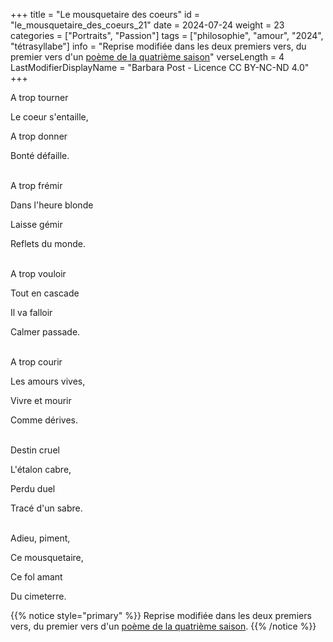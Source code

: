 +++
title = "Le mousquetaire des coeurs"
id = "le_mousquetaire_des_coeurs_21"
date = 2024-07-24
weight = 23
categories = ["Portraits", "Passion"]
tags = ["philosophie", "amour", "2024", "tétrasyllabe"]
info = "Reprise modifiée dans les deux premiers vers, du premier vers d'un [poème de la quatrième saison](../4_quatrieme_saison/a_trop_tourner)"
verseLength = 4
LastModifierDisplayName = "Barbara Post - Licence CC BY-NC-ND 4.0"
+++

A trop tourner

Le coeur s'entaille,

A trop donner

Bonté défaille.

 \
A trop frémir

Dans l'heure blonde

Laisse gémir

Reflets du monde.

 \
A trop vouloir

Tout en cascade

Il va falloir

Calmer passade.

 \
A trop courir

Les amours vives,

Vivre et mourir

Comme dérives.

 \
Destin cruel

L'étalon cabre,

Perdu duel

Tracé d'un sabre.

 \
Adieu, piment,

Ce mousquetaire,

Ce fol amant

Du cimeterre.

{{% notice style="primary" %}}
Reprise modifiée dans les deux premiers vers, du premier vers d'un [poème de la quatrième saison](../4_quatrieme_saison/a_trop_tourner).
{{% /notice %}}
